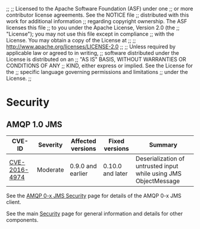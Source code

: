 ;;
;; Licensed to the Apache Software Foundation (ASF) under one
;; or more contributor license agreements.  See the NOTICE file
;; distributed with this work for additional information
;; regarding copyright ownership.  The ASF licenses this file
;; to you under the Apache License, Version 2.0 (the
;; "License"); you may not use this file except in compliance
;; with the License.  You may obtain a copy of the License at
;; 
;;   http://www.apache.org/licenses/LICENSE-2.0
;; 
;; Unless required by applicable law or agreed to in writing,
;; software distributed under the License is distributed on an
;; "AS IS" BASIS, WITHOUT WARRANTIES OR CONDITIONS OF ANY
;; KIND, either express or implied.  See the License for the
;; specific language governing permissions and limitations
;; under the License.
;;

# Security

## AMQP 1.0 JMS

| CVE-ID | Severity | Affected versions | Fixed versions | Summary |
| ------ | -------- | ----------------- | -------------- | ------- |
| [CVE-2016-4974]({{site.url}}/cves/CVE-2016-4974.html) | Moderate | 0.9.0 and earlier | 0.10.0 and later | Deserialization of untrusted input while using JMS ObjectMessage |

See the [AMQP 0-x JMS Security]({{site.url}}/components/jms/security-0-x.html)
page for details of the AMQP 0-x JMS client.

See the main [Security]({{site.url}}/security.html) page for general
information and details for other components.
